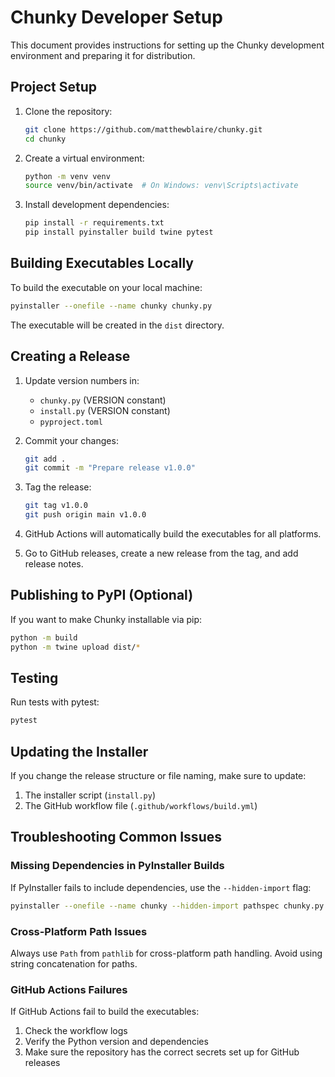 # Chunky Developer Setup

This document provides instructions for setting up the Chunky development environment and preparing it for distribution.

## Project Setup

1. Clone the repository:
   ```bash
   git clone https://github.com/matthewblaire/chunky.git
   cd chunky
   ```

2. Create a virtual environment:
   ```bash
   python -m venv venv
   source venv/bin/activate  # On Windows: venv\Scripts\activate
   ```

3. Install development dependencies:
   ```bash
   pip install -r requirements.txt
   pip install pyinstaller build twine pytest
   ```

## Building Executables Locally

To build the executable on your local machine:

```bash
pyinstaller --onefile --name chunky chunky.py
```

The executable will be created in the `dist` directory.

## Creating a Release

1. Update version numbers in:
   - `chunky.py` (VERSION constant)
   - `install.py` (VERSION constant)
   - `pyproject.toml`

2. Commit your changes:
   ```bash
   git add .
   git commit -m "Prepare release v1.0.0"
   ```

3. Tag the release:
   ```bash
   git tag v1.0.0
   git push origin main v1.0.0
   ```

4. GitHub Actions will automatically build the executables for all platforms.

5. Go to GitHub releases, create a new release from the tag, and add release notes.

## Publishing to PyPI (Optional)

If you want to make Chunky installable via pip:

```bash
python -m build
python -m twine upload dist/*
```

## Testing

Run tests with pytest:

```bash
pytest
```

## Updating the Installer

If you change the release structure or file naming, make sure to update:

1. The installer script (`install.py`)
2. The GitHub workflow file (`.github/workflows/build.yml`)

## Troubleshooting Common Issues

### Missing Dependencies in PyInstaller Builds

If PyInstaller fails to include dependencies, use the `--hidden-import` flag:

```bash
pyinstaller --onefile --name chunky --hidden-import pathspec chunky.py
```

### Cross-Platform Path Issues

Always use `Path` from `pathlib` for cross-platform path handling. Avoid using string concatenation for paths.

### GitHub Actions Failures

If GitHub Actions fail to build the executables:

1. Check the workflow logs
2. Verify the Python version and dependencies
3. Make sure the repository has the correct secrets set up for GitHub releases